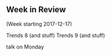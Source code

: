 ## Week in Review

(Week starting 2017-12-17)

Trends 8 (and stuff)
Trends 9 (and stuff)

talk on Monday
